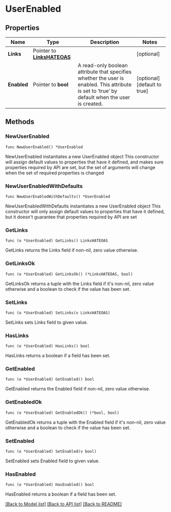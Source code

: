 # UserEnabled

## Properties

Name | Type | Description | Notes
------------ | ------------- | ------------- | -------------
**Links** | Pointer to [**LinksHATEOAS**](LinksHATEOAS.md) |  | [optional] 
**Enabled** | Pointer to **bool** | A read-only boolean attribute that specifies whether the user is enabled. This attribute is set to ‘true’ by default when the user is created. | [optional] [default to true]

## Methods

### NewUserEnabled

`func NewUserEnabled() *UserEnabled`

NewUserEnabled instantiates a new UserEnabled object
This constructor will assign default values to properties that have it defined,
and makes sure properties required by API are set, but the set of arguments
will change when the set of required properties is changed

### NewUserEnabledWithDefaults

`func NewUserEnabledWithDefaults() *UserEnabled`

NewUserEnabledWithDefaults instantiates a new UserEnabled object
This constructor will only assign default values to properties that have it defined,
but it doesn't guarantee that properties required by API are set

### GetLinks

`func (o *UserEnabled) GetLinks() LinksHATEOAS`

GetLinks returns the Links field if non-nil, zero value otherwise.

### GetLinksOk

`func (o *UserEnabled) GetLinksOk() (*LinksHATEOAS, bool)`

GetLinksOk returns a tuple with the Links field if it's non-nil, zero value otherwise
and a boolean to check if the value has been set.

### SetLinks

`func (o *UserEnabled) SetLinks(v LinksHATEOAS)`

SetLinks sets Links field to given value.

### HasLinks

`func (o *UserEnabled) HasLinks() bool`

HasLinks returns a boolean if a field has been set.

### GetEnabled

`func (o *UserEnabled) GetEnabled() bool`

GetEnabled returns the Enabled field if non-nil, zero value otherwise.

### GetEnabledOk

`func (o *UserEnabled) GetEnabledOk() (*bool, bool)`

GetEnabledOk returns a tuple with the Enabled field if it's non-nil, zero value otherwise
and a boolean to check if the value has been set.

### SetEnabled

`func (o *UserEnabled) SetEnabled(v bool)`

SetEnabled sets Enabled field to given value.

### HasEnabled

`func (o *UserEnabled) HasEnabled() bool`

HasEnabled returns a boolean if a field has been set.


[[Back to Model list]](../README.md#documentation-for-models) [[Back to API list]](../README.md#documentation-for-api-endpoints) [[Back to README]](../README.md)


